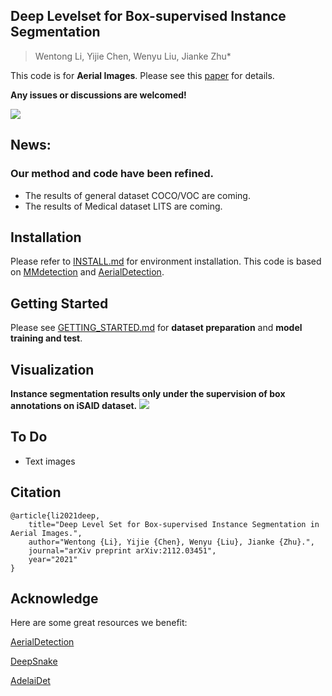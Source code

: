 ## Deep Levelset for Box-supervised Instance Segmentation
> Wentong Li, Yijie Chen, Wenyu Liu, Jianke Zhu*

This code is for **Aerial Images**. Please see this [paper](https://arxiv.org/pdf/2112.03451.pdf) for details.

**Any issues or discussions are welcomed!** 

![](https://github.com/LiWentomng/boxlevelset/blob/main/docs/overallnetwork.png)

## News:
### Our method and code have been refined.
  * The results of general dataset COCO/VOC are coming.
  * The results of Medical dataset LITS are coming.

## Installation
Please refer to [INSTALL.md](https://github.com/LiWentomng/boxlevelset/blob/main/INSTALL.md) for environment installation. This code is based on [MMdetection](https://github.com/open-mmlab/mmdetection) and [AerialDetection](https://github.com/dingjiansw101/AerialDetection). 


## Getting Started
Please see [GETTING_STARTED.md](https://github.com/LiWentomng/boxlevelset/blob/main/GETTING_STARTED.md) for **dataset preparation** and **model training and test**. 

## Visualization
**Instance segmentation results only under the supervision of box annotations on iSAID dataset.**
![](https://github.com/LiWentomng/boxlevelset/blob/main/docs/visual_results.png)

## To Do
* Text images


## Citation 

```shell
@article{li2021deep,
	title="Deep Level Set for Box-supervised Instance Segmentation in Aerial Images.",
	author="Wentong {Li}, Yijie {Chen}, Wenyu {Liu}, Jianke {Zhu}.",
	journal="arXiv preprint arXiv:2112.03451",
	year="2021"
}

```


## Acknowledge
Here are some great resources we benefit:

[AerialDetection](https://github.com/dingjiansw101/AerialDetection)

[DeepSnake](https://github.com/zju3dv/snake)

[AdelaiDet](https://github.com/aim-uofa/AdelaiDet)


